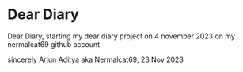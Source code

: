 # Dear Diary
Dear Diary, 
starting my dear diary project on 4 november 2023 on my nermalcat69 github account

sincerely
Arjun Aditya aka Nermalcat69, 23 Nov 2023
